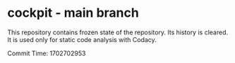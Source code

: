 # cockpit - main branch

This repository contains frozen state of the repository.
Its history is cleared. It is used only for static code
analysis with Codacy.

Commit Time: 1702702953